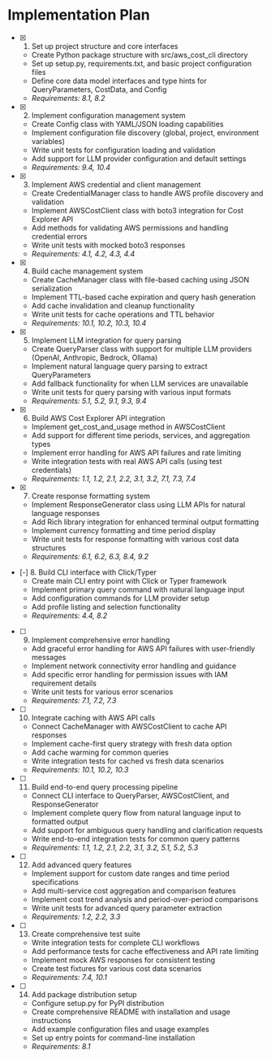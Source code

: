 # Implementation Plan

- [x] 1. Set up project structure and core interfaces
  - Create Python package structure with src/aws_cost_cli directory
  - Set up setup.py, requirements.txt, and basic project configuration files
  - Define core data model interfaces and type hints for QueryParameters, CostData, and Config
  - _Requirements: 8.1, 8.2_

- [x] 2. Implement configuration management system
  - Create Config class with YAML/JSON loading capabilities
  - Implement configuration file discovery (global, project, environment variables)
  - Write unit tests for configuration loading and validation
  - Add support for LLM provider configuration and default settings
  - _Requirements: 9.4, 10.4_

- [x] 3. Implement AWS credential and client management
  - Create CredentialManager class to handle AWS profile discovery and validation
  - Implement AWSCostClient class with boto3 integration for Cost Explorer API
  - Add methods for validating AWS permissions and handling credential errors
  - Write unit tests with mocked boto3 responses
  - _Requirements: 4.1, 4.2, 4.3, 4.4_

- [x] 4. Build cache management system
  - Create CacheManager class with file-based caching using JSON serialization
  - Implement TTL-based cache expiration and query hash generation
  - Add cache invalidation and cleanup functionality
  - Write unit tests for cache operations and TTL behavior
  - _Requirements: 10.1, 10.2, 10.3, 10.4_

- [x] 5. Implement LLM integration for query parsing
  - Create QueryParser class with support for multiple LLM providers (OpenAI, Anthropic, Bedrock, Ollama)
  - Implement natural language query parsing to extract QueryParameters
  - Add fallback functionality for when LLM services are unavailable
  - Write unit tests for query parsing with various input formats
  - _Requirements: 5.1, 5.2, 9.1, 9.3, 9.4_

- [x] 6. Build AWS Cost Explorer API integration
  - Implement get_cost_and_usage method in AWSCostClient
  - Add support for different time periods, services, and aggregation types
  - Implement error handling for AWS API failures and rate limiting
  - Write integration tests with real AWS API calls (using test credentials)
  - _Requirements: 1.1, 1.2, 2.1, 2.2, 3.1, 3.2, 7.1, 7.3, 7.4_

- [x] 7. Create response formatting system
  - Implement ResponseGenerator class using LLM APIs for natural language responses
  - Add Rich library integration for enhanced terminal output formatting
  - Implement currency formatting and time period display
  - Write unit tests for response formatting with various cost data structures
  - _Requirements: 6.1, 6.2, 6.3, 8.4, 9.2_

- [-] 8. Build CLI interface with Click/Typer
  - Create main CLI entry point with Click or Typer framework
  - Implement primary query command with natural language input
  - Add configuration commands for LLM provider setup
  - Add profile listing and selection functionality
  - _Requirements: 4.4, 8.2_

- [ ] 9. Implement comprehensive error handling
  - Add graceful error handling for AWS API failures with user-friendly messages
  - Implement network connectivity error handling and guidance
  - Add specific error handling for permission issues with IAM requirement details
  - Write unit tests for various error scenarios
  - _Requirements: 7.1, 7.2, 7.3_

- [ ] 10. Integrate caching with AWS API calls
  - Connect CacheManager with AWSCostClient to cache API responses
  - Implement cache-first query strategy with fresh data option
  - Add cache warming for common queries
  - Write integration tests for cached vs fresh data scenarios
  - _Requirements: 10.1, 10.2, 10.3_

- [ ] 11. Build end-to-end query processing pipeline
  - Connect CLI interface to QueryParser, AWSCostClient, and ResponseGenerator
  - Implement complete query flow from natural language input to formatted output
  - Add support for ambiguous query handling and clarification requests
  - Write end-to-end integration tests for common query patterns
  - _Requirements: 1.1, 1.2, 2.1, 2.2, 3.1, 3.2, 5.1, 5.2, 5.3_

- [ ] 12. Add advanced query features
  - Implement support for custom date ranges and time period specifications
  - Add multi-service cost aggregation and comparison features
  - Implement cost trend analysis and period-over-period comparisons
  - Write unit tests for advanced query parameter extraction
  - _Requirements: 1.2, 2.2, 3.3_

- [ ] 13. Create comprehensive test suite
  - Write integration tests for complete CLI workflows
  - Add performance tests for cache effectiveness and API rate limiting
  - Implement mock AWS responses for consistent testing
  - Create test fixtures for various cost data scenarios
  - _Requirements: 7.4, 10.1_

- [ ] 14. Add package distribution setup
  - Configure setup.py for PyPI distribution
  - Create comprehensive README with installation and usage instructions
  - Add example configuration files and usage examples
  - Set up entry points for command-line installation
  - _Requirements: 8.1_